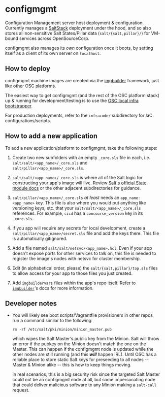 configmgmt
======

Configuration Management server host deployment & configuration. Currently
manages a [SaltStack](https://docs.saltproject.io) deployment under the hood,
and so also stores all non-sensitive Salt States/Pillar data
(`salt/{salt,pillar}/`) for VM-bound services across OpenSourceCorp.

configmgmt also manages its *own* configuration once it boots, by setting itself as
a client of its own server on `localhost`.

How to deploy
-------------

configmgmt machine images are created via the [imgbuilder](../imgbuilder) framework, just like
other OSC platforms.

The easiest way to get configmgmt (and the rest of the OSC platform stack) up &
running for development/testing is to use the [OSC local infra
bootstrapper](../bootstrapper).

For production deployments, refer to the `infracode/` subdirectory for IaC
configurations/scripts.

How to add a new application
----------------------------

To add a new application/platform to configmgmt, take the following steps:

1. Create two new subfolders with an empty `_core.sls` file in each, i.e.
   `salt/salt/<app_name>/_core.sls` and `salt/pillar/<app_name>/_core.sls`.

1. `salt/salt/<app_name>/_core.sls` is where all of the Salt logic for
   constructing your app's image will live. Review [Salt's official State module
   docs](https://docs.saltproject.io/en/latest/ref/states/all/) or the other
   adjacent subdirectories for guidance.

1. `salt/pillar/<app_name>/_core.sls` *at least* needs an `app_name: <app_name>`
   key. This file is also where you would put anything like versioning keys,
   etc. that your `salt/salt/<app_name>/_core.sls` references. For example,
   `cicd` has a `concourse_version` key in its `_core.sls`.

1. If you app will require any secrets for local development, create a
   `salt/pillar/<app_name>/secret.sls` file and add the keys there. This file is
   automatically gitignored.

1. Add a file named `salt/salt/netsvc/<app_name>.hcl`. Even if your app doesn't
   expose ports for other services to talk on, this file is needed to register
   the image's nodes with netsvc for cluster membership.

1. Edit (in alphabetical order, please) the `salt/{salt,pillar}/top.sls` files
   to allow access for your app to those files you just created.

1. Add `imgbuildervars` files within the app's repo itself. Refer to
   [`imgbuilder`](../imgbuilder)'s docs for more information.

Developer notes
---------------

* You will likely see boot scripts/Vagrantfile provisioners in other repos run a
  command similar to the following:

      rm -rf /etc/salt/pki/minion/minion_master.pub

  which wipes the Salt Master's public key from the Minion. Salt will throw an
  error if the pubkey on the Minion doesn't match the one on the Master. This
  can happen if the configmgmt node is updated while the other nodes are still
  running (and this ***will*** happen IRL). Until OSC has a reliable place to
  store static Salt keys for preseeding to all nodes -- Master & Minion alike --
  this is how to keep things moving.

  In real scenarios, this is a big security risk since the targeted Salt Master
  could not be an configmgmt node at all, but some impersonating node that could
  deliver malicious software to any Minion making a `salt-call` request.
